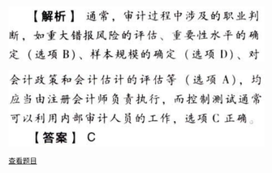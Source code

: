 ![](f7473ab753fc293704c7da9a94019b99.png)

![](f912008e3486f221c66c13e2d51407a4.png)

[查看题目](../注册会计师利用他人的工作.本章真题.md#1-题目)

